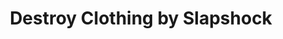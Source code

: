 ---
title: "Destroy Clothing by Slapshock"
url: /quezon-city/destroy-clothing-by-slapshock/
shop: Kleidung
---